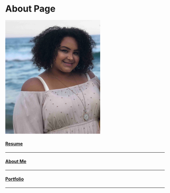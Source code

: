 About Page
=========

<img src="/docs/images/kyara_beach.jpg" alt="kyara" width="300"/>




#### [Resume](resume.md)
------
#### [About Me](about.md)
------
#### [Portfolio](portfolio.md)
------
